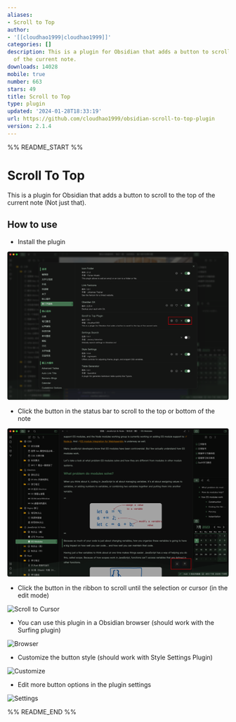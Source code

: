 ```yaml
---
aliases:
- Scroll to Top
author:
- '[[cloudhao1999|cloudhao1999]]'
categories: []
description: This is a plugin for Obsidian that adds a button to scroll to the top
  of the current note.
downloads: 14028
mobile: true
number: 663
stars: 49
title: Scroll to Top
type: plugin
updated: '2024-01-28T18:33:19'
url: https://github.com/cloudhao1999/obsidian-scroll-to-top-plugin
version: 2.1.4
---
```


%% README_START %%

# Scroll To Top

This is a plugin for Obsidian that adds a button to scroll to the top of the current note (Not just that).

## How to use

-  Install the plugin

![Install](https://raw.githubusercontent.com/cloudhao1999/obsidian-scroll-to-top-plugin/HEAD/assets/image.rbytrvrif9c.png)

- Click the button in the status bar to scroll to the top or bottom of the note

![Scroll to top](https://raw.githubusercontent.com/cloudhao1999/obsidian-scroll-to-top-plugin/HEAD/assets/image.52t5j8rrigg0.png)

- Click the button in the ribbon to scroll until the selection or cursor (in the edit mode)

![Scroll to Cursor](./assets/image.ku7p6hzfg1c.webp)

- You can use this plugin in a Obsidian browser (should work with the Surfing plugin)

![Browser](./assets/image.768ldvty9lw0.webp)

- Customize the button style (should work with Style Settings Plugin)

![Customize](./assets/image.1shejki8q4rk.webp)

- Edit more button options in the plugin settings

![Settings](./assets/image.16rzrrt2tl5s.webp)


%% README_END %%